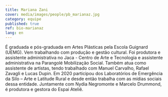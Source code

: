 ```yaml
---
title: Mariana Zani
cover: media/images/people/pb_marianaz.jpg
category: equipe
published: true
ref: bio-marianaz
lang: en
---
```

É graduada e pós-graduada em Artes Plásticas pela Escola Guignard (UEMG). Vem trabalhando com produção e gestão cultural. Foi produtora e assistente administrativa no Jaca - Centro de Arte e Tecnologia e assistente administrativa na Parangolé Mobilização Social. Também atua como assistente de artistas, tendo trabalhado com Manuel Carvalho, Rafael Zavagli e Lucas Dupin. Em 2020 participou dos Laboratórios de Emergência da Silo – Arte e Latitude Rural e desde então trabalha com as mídias sociais dessa entidade. Juntamente com Nydia Negromonte e Marcelo Drummond, é produtora e gestora do Espai Ateliê.
